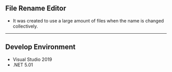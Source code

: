 ## File Rename Editor
* It was created to use a large amount of files when the name is changed collectively.

<hr>

## Develop Environment
* Visual Studio 2019
* .NET 5.01
